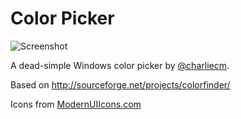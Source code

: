 # Color Picker

![Screenshot](http://charliecm.github.io/ColorPicker/screenshot-gh.png)

A dead-simple Windows color picker by [@charliecm](http://twitter.com/charliecm).

Based on http://sourceforge.net/projects/colorfinder/

Icons from [ModernUIIcons.com](http://modernuiicons.com)